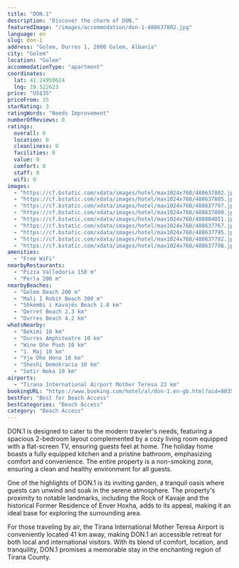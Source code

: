 ```yaml
---
title: "DON.1"
description: "Discover the charm of DON."
featuredImage: "/images/accommodation/don-1-488637802.jpg"
language: en
slug: don-1
address: "Golem, Durres 1, 2000 Golem, Albania"
city: "Golem"
location: "Golem"
accommodationType: "apartment"
coordinates:
  lat: 41.24959624
  lng: 19.522623
price: "US$35"
priceFrom: 35
starRating: 3
ratingWords: "Needs Improvement"
numberOfReviews: 0
ratings:
  overall: 0
  location: 0
  cleanliness: 0
  facilities: 0
  value: 0
  comfort: 0
  staff: 0
  wifi: 0
images:
  - "https://cf.bstatic.com/xdata/images/hotel/max1024x768/488637802.jpg?k=c8533d61166c07475f321f5a279155eda887fa5c8ee0f6d6acf1ec2795e86f82&o=&hp=1"
  - "https://cf.bstatic.com/xdata/images/hotel/max1024x768/488637805.jpg?k=231cc30d5a22d55a800be79eb64459a7891c7d9c4df059483a3846d1f67fbfcb&o=&hp=1"
  - "https://cf.bstatic.com/xdata/images/hotel/max1024x768/488637797.jpg?k=36610d40700549d8be14216d208da68cf50da37d85d4a502bcaba03c295ec43a&o=&hp=1"
  - "https://cf.bstatic.com/xdata/images/hotel/max1024x768/488637800.jpg?k=080672ec5c645e153fb09dcf4651bca98d6cf3e7b79e15d4a659b77b6434c8a9&o=&hp=1"
  - "https://cf.bstatic.com/xdata/images/hotel/max1024x768/488804851.jpg?k=56797eaf4189d04c8d8543b2bf579ee385014f3f2d8d46c9e05269f7e8f2df3f&o=&hp=1"
  - "https://cf.bstatic.com/xdata/images/hotel/max1024x768/488637767.jpg?k=2403fba4d1d13e47ab7d4bf2a8e9511f760eb074eb8443f5f38ccd574d09039c&o=&hp=1"
  - "https://cf.bstatic.com/xdata/images/hotel/max1024x768/488637795.jpg?k=c561cc0d6a36865e9560fba4d4d64c6c76dbce11ccb40f885649c0554c926b18&o=&hp=1"
  - "https://cf.bstatic.com/xdata/images/hotel/max1024x768/488637792.jpg?k=d9a4bfae7b45f2df3e166c9c8b98ea21dc262e179e6eebaba0815d0f8c9f90cc&o=&hp=1"
  - "https://cf.bstatic.com/xdata/images/hotel/max1024x768/488637798.jpg?k=3ce0ff551fd158538015cc1960218c4eb8d537a254cfcf997968f9fa7d5ebcd4&o=&hp=1"
amenities:
  - "Free WiFi"
nearbyRestaurants:
  - "Pizza Valledoria 150 m"
  - "Perla 200 m"
nearbyBeaches:
  - "Golem Beach 200 m"
  - "Mali I Robit Beach 300 m"
  - "Shkëmbi i Kavajës Beach 1.8 km"
  - "Qerret Beach 2.3 km"
  - "Durres Beach 4.2 km"
whatsNearby:
  - "Bekimi 10 km"
  - "Durres Amphiteatre 10 km"
  - "Wine Dhe Pooh 10 km"
  - "1. Maj 10 km"
  - "Yje Dhe Hena 10 km"
  - "Sheshi Demokracia 10 km"
  - "Sotir Noka 10 km"
airports:
  - "Tirana International Airport Mother Teresa 23 km"
bookingURL: "https://www.booking.com/hotel/al/don-1.en-gb.html?aid=8035640"
bestFor: "Best for Beach Access"
bestCategories: "Beach Access"
category: "Beach Access"
---
```


DON.1 is designed to cater to the modern traveler's needs, featuring a spacious 2-bedroom layout complemented by a cozy living room equipped with a flat-screen TV, ensuring guests feel at home. The holiday home boasts a fully equipped kitchen and a pristine bathroom, emphasizing comfort and convenience. The entire property is a non-smoking zone, ensuring a clean and healthy environment for all guests.

One of the highlights of DON.1 is its inviting garden, a tranquil oasis where guests can unwind and soak in the serene atmosphere. The property's proximity to notable landmarks, including the Rock of Kavaje and the historical Former Residence of Enver Hoxha, adds to its appeal, making it an ideal base for exploring the surrounding area.

For those traveling by air, the Tirana International Mother Teresa Airport is conveniently located 41 km away, making DON.1 an accessible retreat for both local and international visitors. With its blend of comfort, location, and tranquility, DON.1 promises a memorable stay in the enchanting region of Tirana County.